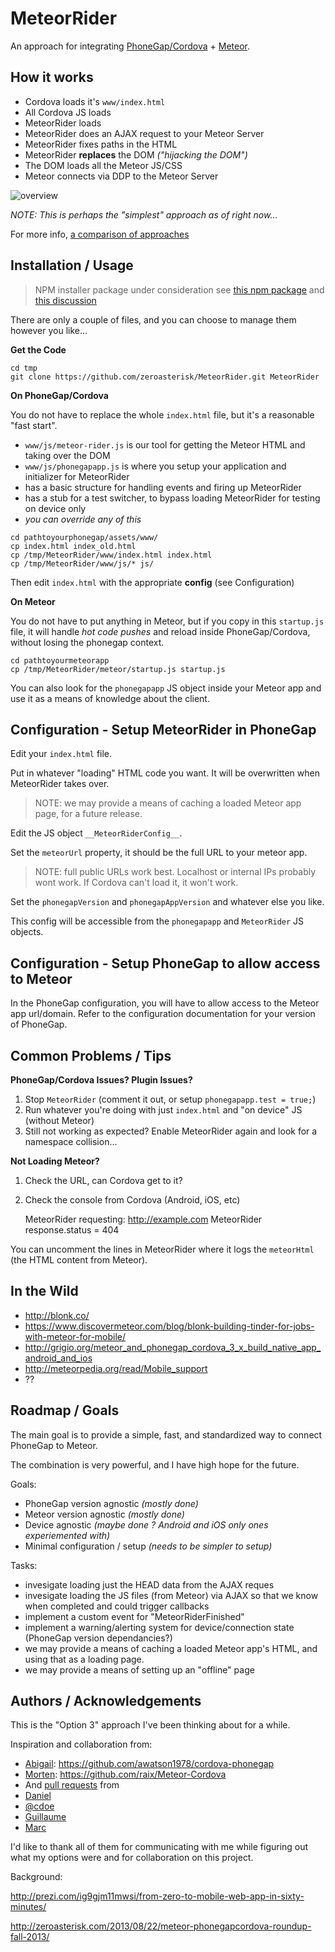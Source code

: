 MeteorRider
===========

An approach for integrating [PhoneGap/Cordova](http://phonegap.com/) + [Meteor](https://www.meteor.com/).

How it works
------------

* Cordova loads it's `www/index.html`
* All Cordova JS loads
* MeteorRider loads
 * MeteorRider does an AJAX request to your Meteor Server
 * MeteorRider fixes paths in the HTML
 * MeteorRider **replaces** the DOM *("hijacking the DOM")*
* The DOM loads all the Meteor JS/CSS
* Meteor connects via DDP to the Meteor Server

![overview](./master/docs/img/how-meteorrider-works.png)

*NOTE: This is perhaps the "simplest" approach as of right now...*

For more info, [a comparison of approaches](http://zeroasterisk.com/2013/08/22/meteor-phonegapcordova-roundup-fall-2013/)


Installation / Usage
--------------

> NPM installer package under consideration see [this npm package](https://github.com/poetic/meteor-rider) and [this discussion](https://github.com/zeroasterisk/MeteorRider/pull/20)

There are only a couple of files, and you can choose to manage them however you like...

**Get the Code**

```
cd tmp
git clone https://github.com/zeroasterisk/MeteorRider.git MeteorRider
```

**On PhoneGap/Cordova**

You do not have to replace the whole `index.html` file, but it's a reasonable "fast start".

* `www/js/meteor-rider.js` is our tool for getting the Meteor HTML and taking over the DOM
* `www/js/phonegapapp.js` is where you setup your application and initializer for MeteorRider
 * has a basic structure for handling events and firing up MeteorRider
 * has a stub for a test switcher, to bypass loading MeteorRider for testing on device only
 * *you can override any of this*

```
cd pathtoyourphonegap/assets/www/
cp index.html index_old.html
cp /tmp/MeteorRider/www/index.html index.html
cp /tmp/MeteorRider/www/js/* js/
```

Then edit `index.html` with the appropriate **config** (see Configuration)

**On Meteor**

You do not have to put anything in Meteor, but if you copy in this `startup.js` file, it will handle *hot code pushes* and reload inside PhoneGap/Cordova, without losing the phonegap context.

```
cd pathtoyourmeteorapp
cp /tmp/MeteorRider/meteor/startup.js startup.js
```

You can also look for the `phonegapapp` JS object inside your Meteor app and use it as a means of knowledge about the client.


Configuration - Setup MeteorRider in PhoneGap
--------------

Edit your `index.html` file.

Put in whatever "loading" HTML code you want.  It will be overwritten when MeteorRider takes over.

> NOTE: we may provide a means of caching a loaded Meteor app page, for a future release.

Edit the JS object `__MeteorRiderConfig__`.

Set the `meteorUrl` property, it should be the full URL to your meteor app.

> NOTE: full public URLs work best.
> Localhost or internal IPs probably wont work.
> If Cordova can't load it, it won't work.

Set the `phonegapVersion` and `phonegapAppVersion` and whatever else you like.

This config will be accessible from the `phonegapapp` and `MeteorRider` JS objects.


Configuration - Setup PhoneGap to allow access to Meteor
--------------

In the PhoneGap configuration, you will have to allow access to the Meteor app
url/domain.  Refer to the configuration documentation for your version of
PhoneGap.


Common Problems / Tips
--------------

**PhoneGap/Cordova Issues? Plugin Issues?**

1. Stop `MeteorRider` (comment it out, or setup `phonegapapp.test = true;`)
2. Run whatever you're doing with just `index.html` and "on device" JS (without Meteor)
3. Still not working as expected?  Enable MeteorRider again and look for a namespace collision...

**Not Loading Meteor?**

1. Check the URL, can Cordova get to it?
2. Check the console from Cordova (Android, iOS, etc)

    MeteorRider requesting: http://example.com
    MeteorRider response.status = 404

You can uncomment the lines in MeteorRider where it logs the `meteorHtml`
  (the HTML content from Meteor).


In the Wild
--------------

* http://blonk.co/
 * https://www.discovermeteor.com/blog/blonk-building-tinder-for-jobs-with-meteor-for-mobile/
* http://grigio.org/meteor_and_phonegap_cordova_3_x_build_native_app_android_and_ios
* http://meteorpedia.org/read/Mobile_support
* ??

Roadmap / Goals
--------------

The main goal is to provide a simple, fast, and standardized way to connect
PhoneGap to Meteor.

The combination is very powerful, and I have high hope for the future.

Goals:

* PhoneGap version agnostic *(mostly done)*
* Meteor version agnostic *(mostly done)*
* Device agnostic *(maybe done ? Android and iOS only ones experiemented with)*
* Minimal configuration / setup *(needs to be simpler to setup)*

Tasks:

* invesigate loading just the HEAD data from the AJAX reques
* invesigate loading the JS files (from Meteor) via AJAX so that we know when completed and could trigger callbacks
* implement a custom event for "MeteorRiderFinished"
* implement a warning/alerting system for device/connection state (PhoneGap version dependancies?)
* we may provide a means of caching a loaded Meteor app's HTML, and using that as a loading page.
* we may provide a means of setting up an "offline" page

Authors / Acknowledgements
--------------

This is the "Option 3" approach I've been thinking about for a while.

Inspiration and collaboration from:

* [Abigail](https://github.com/awatson1978): https://github.com/awatson1978/cordova-phonegap
* [Morten](https://github.com/raix): https://github.com/raix/Meteor-Cordova
* And [pull requests](https://github.com/zeroasterisk/MeteorRider/pulls?direction=desc&page=1&sort=created&state=closed) from
 * [Daniel](https://github.com/DanyHunter)
 * [@cdoe](https://github.com/cdoe)
 * [Guillaume](https://github.com/silently)
 * [Marc](https://github.com/marbemac)

I'd like to thank all of them for communicating with me while figuring out what my
options were and for collaboration on this project.

Background:

http://prezi.com/ig9gjm11mwsi/from-zero-to-mobile-web-app-in-sixty-minutes/

http://zeroasterisk.com/2013/08/22/meteor-phonegapcordova-roundup-fall-2013/
